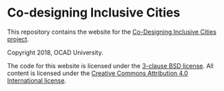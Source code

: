# Co-designing Inclusive Cities

This repository contains the website for the [Co-Designing Inclusive Cities project](https://cities.inclusivedesign.ca).

Copyright 2018, OCAD University.

The code for this website is licensed under the [3-clause BSD license](LICENSE). All content is licensed under the [Creative Commons Attribution 4.0 International license](https://creativecommons.org/licenses/by/4.0/legalcode).

